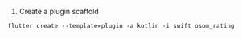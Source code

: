 1. Create a plugin scaffold

```
flutter create --template=plugin -a kotlin -i swift osom_rating
```
